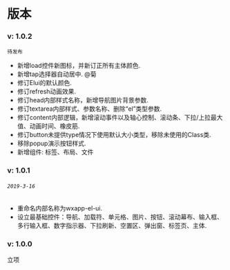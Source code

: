 # 版本

### v: 1.0.2

`待发布`

* 新增load控件新图标，并新订正所有主体颜色.
* 新增tap选择器自动居中. @菊
* 修订Elui的默认颜色.
* 修订refresh动画效果.
* 修订head内部样式名称，新增导航图片背景参数.
* 修订textarea内部样式、参数名称、删除“el”类型参数.
* 修订content内部逻辑，新增滚动事件以及轴心控制、滚动条、下拉/上拉最大值、动画时间、橡皮筋.
* 修订button未提供type情况下使用默认大小类型，移除未使用的Class类.
* 移除popup演示按钮样式.
* 新增组件: 标签、布局、文件

### **v: 1.0.1**

###### `2019-3-16`

* 重命名内部名称为wxapp-el-ui.
* 设立最基础控件：导航、加载符、单元格、图片、按钮、滚动幕布、输入框、多行输入框、数字指示器、下拉刷新、空置区、弹出窗、标签页、主体.

### **v: 1.0.0**

立项


